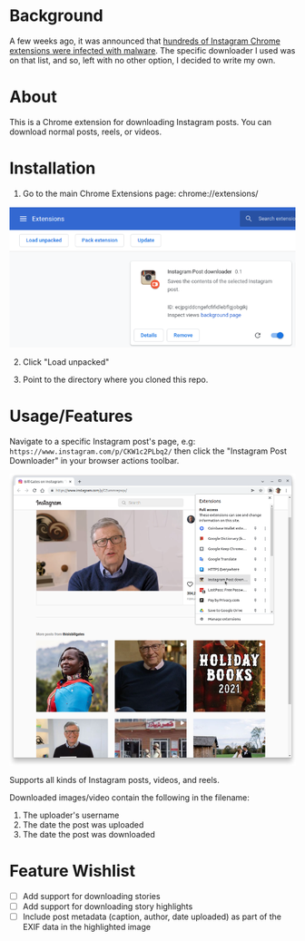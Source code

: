 # Background

A few weeks ago, it was announced that [hundreds of Instagram Chrome extensions were infected with malware](https://press.avast.com/third-party-browser-extensions-from-instagram-facebook-vimeo-and-others-infected-with-malware). The specific downloader I used was on that list, and so, left with no other option, I decided to write my own.

# About

This is a Chrome extension for downloading Instagram posts. You can download normal posts, reels, or videos.

# Installation

1. Go to the main Chrome Extensions page: chrome://extensions/

![installation-screenshot](./docs/extension-installation-instructions.png)

2. Click "Load unpacked"

3. Point to the directory where you cloned this repo.

# Usage/Features

Navigate to a specific Instagram post's page, e.g: `https://www.instagram.com/p/CKW1c2PLbq2/` then click the "Instagram Post Downloader" in your browser actions toolbar.

![usage-screenshot](./docs/browser-action-click-example.png)

Supports all kinds of Instagram posts, videos, and reels.

Downloaded images/video contain the following in the filename:

1. The uploader's username
2. The date the post was uploaded
3. The date the post was downloaded

# Feature Wishlist

- [ ] Add support for downloading stories
- [ ] Add support for downloading story highlights
- [ ] Include post metadata (caption, author, date uploaded) as part of the EXIF data in the highlighted image
